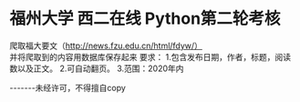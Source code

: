 # 福州大学 西二在线 Python第⼆轮考核
爬取福⼤要⽂（http://news.fzu.edu.cn/html/fdyw/）  
并将爬取到的内容⽤数据库保存起来 
要求： 1.包含发布⽇期，作者，标题，阅读 数以及正⽂。 2.可⾃动翻⻚。 3.范围：2020年内


-------未经许可，不得擅自copy

